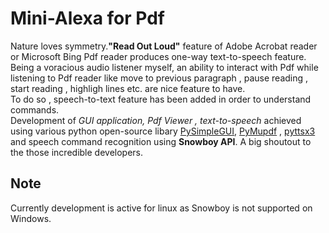 # Mini-Alexa for Pdf

Nature loves symmetry.**"Read Out Loud"** feature of Adobe Acrobat reader or Microsoft Bing Pdf reader produces one-way text-to-speech feature.<br>
Being a voracious audio listener myself, an ability to interact with Pdf while listening to Pdf reader  like move to previous paragraph , pause reading , start reading , highligh lines etc. are nice feature to have.<br>
To do so , speech-to-text feature has been added in order to understand commands.<br>
Development of _GUI application, Pdf Viewer , text-to-speech_ achieved using various python open-source libary [PySimpleGUI](https://github.com/PySimpleGUI/PySimpleGUI), [PyMupdf](https://github.com/pymupdf/PyMuPDF) , [pyttsx3](https://github.com/nateshmbhat/pyttsx3) and speech command recognition using **Snowboy API**. A big shoutout to the those incredible developers.

## Note

Currently development is active for linux as Snowboy is not supported on Windows.
